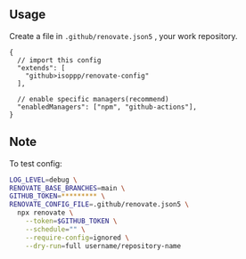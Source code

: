 ## Usage

Create a file in `.github/renovate.json5` , your work repository.

```json5
{
  // import this config
  "extends": [
    "github>isoppp/renovate-config"
  ],
  
  // enable specific managers(recommend)
  "enabledManagers": ["npm", "github-actions"],
}
```

## Note

To test config:

```bash
LOG_LEVEL=debug \
RENOVATE_BASE_BRANCHES=main \
GITHUB_TOKEN=********* \
RENOVATE_CONFIG_FILE=.github/renovate.json5 \
  npx renovate \
    --token=$GITHUB_TOKEN \
    --schedule="" \
    --require-config=ignored \
    --dry-run=full username/repository-name
```